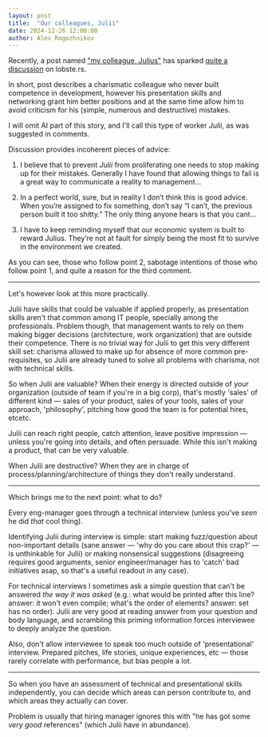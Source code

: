 ```yaml
---
layout: post
title:  "Our colleagues, Julii"
date: 2024-12-26 12:00:00
author: Alex Rogozhnikov
---
```


Recently, a post named ["my colleague, Julius"](https://ploum.net/2024-12-23-julius-en.html) 
has sparked [quite a discussion](https://lobste.rs/s/lw1lae/my_colleague_julius) on lobste.rs.

In short, post describes a charismatic colleague who never built competence in development,
however his presentation skills and networking grant him better positions 
and at the same time allow him to avoid criticism for his (simple, numerous and destructive) mistakes.

I will omit AI part of this story, and I'll call this type of worker *Julii*, as was suggested in comments.

Discussion provides incoherent pieces of advice:

1. I believe that to prevent *Julii* from proliferating one needs to stop making up for their mistakes.
  Generally I have found that allowing things to fail is a great way to communicate a reality to management...

2. In a perfect world, sure, but in reality I don’t think this is good advice. 
  When you’re assigned to fix something, don’t say “I can’t, the previous person built it too shitty.” 
  The only thing anyone hears is that you cant...

3. I have to keep reminding myself that our economic system is built to reward Julius. 
  They’re not at fault for simply being the most fit to survive in the environment we created.

As you can see, those who follow point 2, sabotage intentions of those who follow point 1,
and quite a reason for the third comment.

---

Let's however look at this more practically. 

Julii have skills that could be valuable if applied properly, as presentation skills aren't that common among IT people,
specially among the professionals. 
Problem though, that management wants to rely on them making bigger decisions (architecture, work organization)
that are outside their competence.
There is no trivial way for Julii to get this very different skill set: charisma allowed to make up for absence of more common pre-requisites, 
so Julii are already tuned to solve all problems with charisma, not with technical skills.

So when Julii are valuable? When their energy is directed outside of your organization (outside of team if you're in a big corp), 
that's mostly 'sales' of different kind — sales of your product, sales of your tools, sales of your approach, 
'philosophy', pitching how good the team is for potential hires, etcetc.

Julii can reach right people, catch attention, leave positive impression — unless you're going into details, 
and often persuade. 
While this isn't making a product, that can be very valuable.

When Julii are destructive? When they are in charge of process/planning/architecture of things they don't really understand.

---

Which brings me to the next point: what to do?

Every eng-manager goes through a technical interview (unless you've *seen* he did _that_ cool thing).

Identifying Julii during interview is simple: start making fuzz/question about non-important details 
(sane answer — 'why do you care about this crap?' — is unthinkable for Julii) 
or making nonsensical suggestions 
(disagreeing requires good arguments, senior engineer/manager has to 'catch' bad initiatives asap, so that's a useful readout in any case).

For technical interviews I sometimes ask a simple question that can't be answered *the way it was asked* 
(e.g.: what would be printed after this line? answer: it won't even compile; 
 what's the order of elements? answer: set has no order). 
Julii are very good at reading answer from your question and body language, 
and scrambling this priming information forces interviewee to deeply analyze the question.

Also, don't allow interviewee to speak too much outside of 'presentational' interview.
Prepared pitches, life stories, unique experiences, etc — those rarely correlate with performance, but bias people a lot.

---

So when you have an assessment of technical and presentational skills independently, 
you can decide which areas can person contribute to, and which areas they actually can cover.

Problem is usually that hiring manager ignores this with "he has got some _very good_ references"
(which Julii have in abundance).
